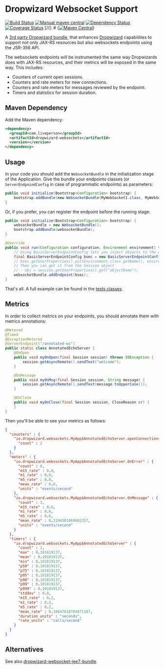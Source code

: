 Dropwizard Websocket Support
==========
[![Build Status](https://api.travis-ci.org/LivePersonInc/dropwizard-websockets.svg?branch=master)](https://travis-ci.org/LivePersonInc/dropwizard-websockets)
[![Manual maven central](https://img.shields.io/badge/maven--central-v1.0.0--1-blue.svg)](http://search.maven.org/#artifactdetails%7Ccom.liveperson%7Cdropwizard-websockets%7C1.0.0-1%7Cjar)
[![Dependency Status](https://www.versioneye.com/user/projects/5642ede8c5999a0009027e23/badge.svg?style=flat)](https://www.versioneye.com/user/projects/5642ede8c5999a0009027e23)
[![Coverage Status](https://coveralls.io/repos/LivePersonInc/dropwizard-websockets/badge.svg?branch=master&service=github)](https://coveralls.io/github/LivePersonInc/dropwizard-websockets?branch=master)
[//]: # ([![Maven Central](https://img.shields.io/maven-central/v/com.liveperson/dropwizard-websockets.svg)](http://search.maven.org/#search%7Cga%7C1%7Ca%3A%22dropwizard-websockets%22))

A [3rd party Dropwizard bundle](http://modules.dropwizard.io/thirdparty/), that enhances [Dropwizard](http://www.dropwizard.io) capabilities to support not only JAX-RS resources but also websockets endpoints using the JSR-356 API.

The websockets endpoints will be instrumented the same way Dropwizards does with JAX-RS resources, and their metrics will be exposed in the same way. This includes:

* Counters of current open sessions.
* Counters and rate meters for new connections.
* Counters and rate meters for messages reviewed by the endpoint.
* Timers and statistics for session duration.

Maven Dependency
---
Add the Maven dependency: 

```xml
<dependency>
  <groupId>com.liveperson</groupId>
  <artifactId>dropwizard-websockets</artifactId>
  <version></version>
</dependency>
```

Usage
---
In your code you should add the ``WebsocketBundle`` in the initialization stage of the Application. Give the bundle your endpoints classes (or ``ServerEndpoindConfig`` in case of programmatic endpoints) as parameters:

```java
public void initialize(Bootstrap<Configuration> bootstrap) {
    bootstrap.addBundle(new WebsocketBundle(MyWebSocket1.class, MyWebSocket2.class));
}
```

Or, if you prefer, you can register the endpoint before the running stage:

```java
public void initialize(Bootstrap<Configuration> bootstrap) {
    websocketBundle = new WebsocketBundle();        
    bootstrap.addBundle(websocketBundle);
}

@Override
public void run(Configuration configuration, Environment environment) throws Exception {
    // Using BasicServerEndpointConfig lets you inject objects to the websocket endpoint:
    final BasicServerEndpointConfig bsec = new BasicServerEndpointConfig(EchoServer.class, "/extends-ws");
    // bsec.getUserProperties().put(Environment.class.getName(), environment);
    // Then you can get it from the Session object
    // - obj = session.getUserProperties().get("objectName");            
    websocketBundle.addEndpoint(bsec);
}
```

That's all.
A full example can be found in the [tests classes](https://github.com/LivePersonInc/dropwizard-websockets/blob/master/src/test/java/io/dropwizard/websockets/MyApp.java).

Metrics
---
In order to collect metrics on your endpoints, you should annotate them with metrics annotations:

```java
@Metered
@Timed
@ExceptionMetered
@ServerEndpoint("/annotated-ws")
public static class AnnotatedEchoServer {
    @OnOpen
    public void myOnOpen(final Session session) throws IOException {
        session.getAsyncRemote().sendText("welcome");
    }

    @OnMessage
    public void myOnMsg(final Session session, String message) {
        session.getAsyncRemote().sendText(message.toUpperCase());
    }

    @OnClose
    public void myOnClose(final Session session, CloseReason cr) {
    }
}
```

Then you'll be able to see your metrics as follows:

```json
{
  "counters" : {
    "io.dropwizard.websockets.MyApp$AnnotatedEchoServer.openConnections" : {
      "count" : 2
    }
  },
  "meters" : {
    "io.dropwizard.websockets.MyApp$AnnotatedEchoServer.OnError" : {
      "count" : 0,
      "m15_rate" : 0.0,
      "m1_rate" : 0.0,
      "m5_rate" : 0.0,
      "mean_rate" : 0.0,
      "units" : "events/second"
    },
    "io.dropwizard.websockets.MyApp$AnnotatedEchoServer.OnMessage" : {
      "count" : 3,
      "m15_rate" : 0.6,
      "m1_rate" : 0.6,
      "m5_rate" : 0.6,
      "mean_rate" : 0.3194501069682357,
      "units" : "events/second"
    }
  },
  "timers" : {
    "io.dropwizard.websockets.MyApp$AnnotatedEchoServer" : {
      "count" : 1,
      "max" : 0.101819137,
      "mean" : 0.101819137,
      "min" : 0.101819137,
      "p50" : 0.101819137,
      "p75" : 0.101819137,
      "p95" : 0.101819137,
      "p98" : 0.101819137,
      "p99" : 0.101819137,
      "p999" : 0.101819137,
      "stddev" : 0.0,
      "m15_rate" : 0.2,
      "m1_rate" : 0.2,
      "m5_rate" : 0.2,
      "mean_rate" : 0.10647618704871187,
      "duration_units" : "seconds",
      "rate_units" : "calls/second"
    }
  }
}
```
Alternatives
---
See also [dropwizard-websocket-jee7-bundle](https://github.com/TomCools/dropwizard-websocket-jee7-bundle).
